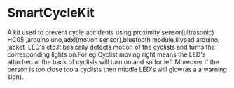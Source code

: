 # SmartCycleKit
A kit used to prevent cycle accidents using proximity sensor(ultrasonic) HC05 ,arduino uno,adxl(motion sensor),bluetooth module,lilypad arduino, jacket ,LED's etc.It basically detects motion of the cyclists and turns the corresponding lights on.For eg:Cyclist moving right means the LED's attached at the back of cyclists will turn on and so for left.Moreover If the person is too close too a cyclists then middle LED's will glow(as a a warning sign).
